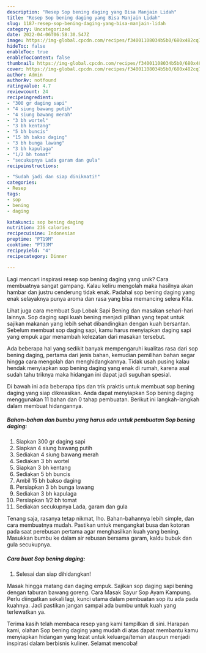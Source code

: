 ```yaml
---
description: "Resep Sop bening daging yang Bisa Manjain Lidah"
title: "Resep Sop bening daging yang Bisa Manjain Lidah"
slug: 1187-resep-sop-bening-daging-yang-bisa-manjain-lidah
category: Uncategorized
date: 2022-04-06T06:58:30.547Z
image: https://img-global.cpcdn.com/recipes/f34001108034b5b0/680x482cq70/sop-bening-daging-foto-resep-utama.jpg
hideToc: false
enableToc: true
enableTocContent: false
thumbnail: https://img-global.cpcdn.com/recipes/f34001108034b5b0/680x482cq70/sop-bening-daging-foto-resep-utama.jpg
cover: https://img-global.cpcdn.com/recipes/f34001108034b5b0/680x482cq70/sop-bening-daging-foto-resep-utama.jpg
author: Admin
authorAv: notfound
ratingvalue: 4.7
reviewcount: 24
recipeingredient:
- "300 gr daging sapi"
- "4 siung bawang putih"
- "4 siung bawang merah"
- "3 bh wortel"
- "3 bh kentang"
- "5 bh buncis"
- "15 bh bakso daging"
- "3 bh bunga lawang"
- "3 bh kapulaga"
- "1/2 bh tomat"
- "secukupnya Lada garam dan gula"
recipeinstructions:

- "Sudah jadi dan siap dinikmati!"
categories:
- Resep
tags:
- sop
- bening
- daging

katakunci: sop bening daging 
nutrition: 236 calories
recipecuisine: Indonesian
preptime: "PT19M"
cooktime: "PT33M"
recipeyield: "4"
recipecategory: Dinner

---
```





Lagi mencari inspirasi resep sop bening daging yang unik? Cara membuatnya sangat gampang. Kalau keliru mengolah maka hasilnya akan hambar dan justru cenderung tidak enak. Padahal sop bening daging yang enak selayaknya punya aroma dan rasa yang bisa memancing selera Kita.





Lihat juga cara membuat Sup Lobak Sapi Bening dan masakan sehari-hari lainnya. Sop daging sapi kuah bening menjadi pilihan yang tepat untuk sajikan makanan yang lebih sehat dibandingkan dengan kuah bersantan. Sebelum membuat sop daging sapi, kamu harus menyiapkan daging sapi yang empuk agar menambah kelezatan dari masakan tersebut.

Ada beberapa hal yang sedikit banyak mempengaruhi kualitas rasa dari sop bening daging, pertama dari jenis bahan, kemudian pemilihan bahan segar hingga cara mengolah dan menghidangkannya. Tidak usah pusing kalau hendak menyiapkan sop bening daging yang enak di rumah, karena asal sudah tahu triknya maka hidangan ini dapat jadi suguhan spesial.






Di bawah ini ada beberapa tips dan trik praktis untuk membuat sop bening daging yang siap dikreasikan. Anda dapat menyiapkan Sop bening daging menggunakan 11 bahan dan 0 tahap pembuatan. Berikut ini langkah-langkah dalam membuat hidangannya.

<!--inarticleads1-->

##### Bahan-bahan dan bumbu yang harus ada untuk pembuatan Sop bening daging:

1. Siapkan 300 gr daging sapi
1. Siapkan 4 siung bawang putih
1. Sediakan 4 siung bawang merah
1. Sediakan 3 bh wortel
1. Siapkan 3 bh kentang
1. Sediakan 5 bh buncis
1. Ambil 15 bh bakso daging
1. Persiapkan 3 bh bunga lawang
1. Sediakan 3 bh kapulaga
1. Persiapkan 1/2 bh tomat
1. Sediakan secukupnya Lada, garam dan gula


Tenang saja, rasanya tetap nikmat, lho. Bahan-bahannya lebih simple, dan cara membuatnya mudah. Pastikan untuk mengangkat busa dan kotoran pada saat perebusan pertama agar menghasilkan kuah yang bening. Masukkan bumbu ke dalam air rebusan bersama garam, kaldu bubuk dan gula secukupnya. 

<!--inarticleads2-->

##### Cara buat Sop bening daging:


1. Selesai dan siap dihidangkan!

Masak hingga matang dan daging empuk. Sajikan sop daging sapi bening dengan taburan bawang goreng. Cara Masak Sayur Sop Ayam Kampung. Perlu diingatkan sekali lagi, kunci utama dalam pembuatan sop itu ada pada kuahnya. Jadi pastikan jangan sampai ada bumbu untuk kuah yang terlewatkan ya. 

Terima kasih telah membaca resep yang kami tampilkan di sini. Harapan kami, olahan Sop bening daging yang mudah di atas dapat membantu kamu menyiapkan hidangan yang lezat untuk keluarga/teman ataupun menjadi inspirasi dalam berbisnis kuliner. Selamat mencoba!
